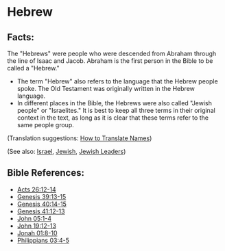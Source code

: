 # Hebrew #

## Facts: ##

The "Hebrews" were people who were descended from Abraham through the line of Isaac and Jacob. Abraham is the first person in the Bible to be called a "Hebrew."

* The term "Hebrew" also refers to the language that the Hebrew people spoke. The Old Testament was originally written in the Hebrew language.
* In different places in the Bible, the Hebrews were also called "Jewish people" or "Israelites." It is best to keep all three terms in their original context in the text, as long as it is clear that these terms refer to the same people group.

(Translation suggestions: [How to Translate Names](https://git.door43.org/Door43/en-ta-translate-vol1/src/master/content/translate_names.md))

(See also: [Israel](../other/israel.md), [Jewish](../other/jew.md), [Jewish Leaders](../other/jewishleaders.md))

## Bible References: ##

* [Acts 26:12-14](https://door43.org/en/bible/notes/act/26/12)
* [Genesis 39:13-15](https://door43.org/en/bible/notes/gen/39/13)
* [Genesis 40:14-15](https://door43.org/en/bible/notes/gen/40/14)
* [Genesis 41:12-13](https://door43.org/en/bible/notes/gen/41/12)
* [John 05:1-4](https://door43.org/en/bible/notes/jhn/05/01)
* [John 19:12-13](https://door43.org/en/bible/notes/jhn/19/12)
* [Jonah 01:8-10](https://door43.org/en/bible/notes/jon/01/08)
* [Philippians 03:4-5](https://door43.org/en/bible/notes/php/03/04)



